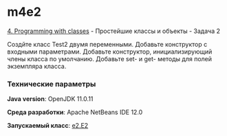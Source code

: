 # m4e2

[4. Programming with classes](..) - Простейшие классы и объекты - Задача 2

Создйте класс Test2 двумя переменными. Добавьте конструктор с входными 
параметрами. Добавьте конструктор, инициализирующий члены класса по 
умолчанию. Добавьте set- и get- методы для полей экземпляра класса. 

### Технические параметры

**Java version**: OpenJDK 11.0.11

**Среда разработки**: Apache NetBeans IDE 12.0

**Запускаемый класс**: [e2.E2](https://github.com/aabyodj/java0online/blob/master/4%20Classes/E2/src/e2/E2.java)
